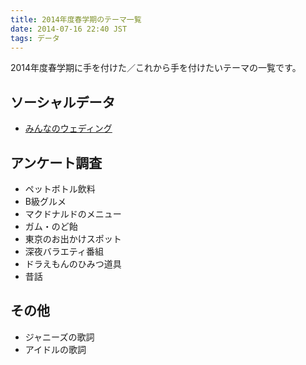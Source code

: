 ```yaml
---
title: 2014年度春学期のテーマ一覧
date: 2014-07-16 22:40 JST
tags: データ
---
```


2014年度春学期に手を付けた／これから手を付けたいテーマの一覧です。

## ソーシャルデータ
- [みんなのウェディング](http://www.mwed.jp/)



## アンケート調査
- ペットボトル飲料
- B級グルメ
- マクドナルドのメニュー
- ガム・のど飴
- 東京のお出かけスポット
- 深夜バラエティ番組
- ドラえもんのひみつ道具
- 昔話


## その他
- ジャニーズの歌詞
- アイドルの歌詞


<br />
<br />